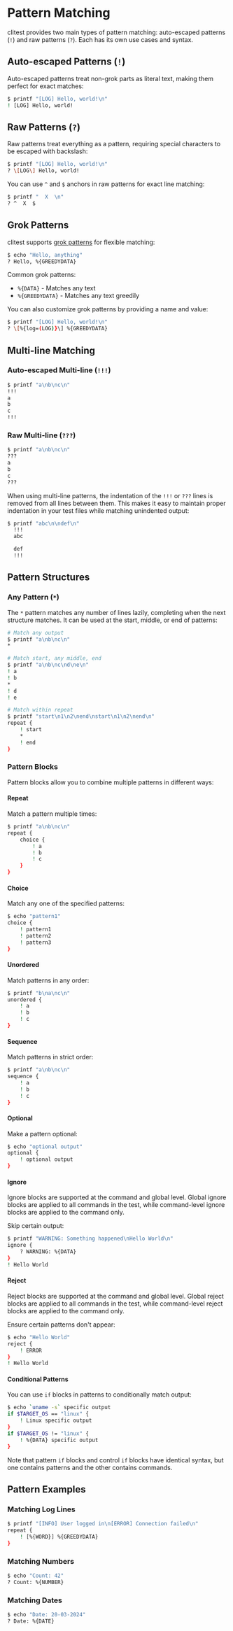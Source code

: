 # Pattern Matching

clitest provides two main types of pattern matching: auto-escaped patterns (`!`)
and raw patterns (`?`). Each has its own use cases and syntax.

## Auto-escaped Patterns (`!`)

Auto-escaped patterns treat non-grok parts as literal text, making them perfect for exact matches:

```bash session
$ printf "[LOG] Hello, world!\n"
! [LOG] Hello, world!
```

## Raw Patterns (`?`)

Raw patterns treat everything as a pattern, requiring special characters to be
escaped with backslash:

```bash session
$ printf "[LOG] Hello, world!\n"
? \[LOG\] Hello, world!
```

You can use `^` and `$` anchors in raw patterns for exact line matching:

```bash session
$ printf "  X  \n"
? ^  X  $
```

## Grok Patterns

clitest supports [grok patterns](./grok-patterns.md) for flexible matching:

```bash session
$ echo "Hello, anything"
? Hello, %{GREEDYDATA}
```

Common grok patterns:
- `%{DATA}` - Matches any text
- `%{GREEDYDATA}` - Matches any text greedily

You can also customize grok patterns by providing a name and value:

```bash session
$ printf "[LOG] Hello, world!\n"
? \[%{log=(LOG)}\] %{GREEDYDATA}
```

## Multi-line Matching

### Auto-escaped Multi-line (`!!!`)

```bash session
$ printf "a\nb\nc\n"
!!!
a
b
c
!!!
```

### Raw Multi-line (`???`)

```bash session
$ printf "a\nb\nc\n"
???
a
b
c
???
```

When using multi-line patterns, the indentation of the `!!!` or `???` lines is removed from all lines between them. This makes it easy to maintain proper indentation in your test files while matching unindented output:

```bash session
$ printf "abc\n\ndef\n"
  !!!
  abc

  def
  !!!
```

## Pattern Structures

### Any Pattern (`*`)

The `*` pattern matches any number of lines lazily, completing when the next structure matches. It can be used at the start, middle, or end of patterns:

```bash session
# Match any output
$ printf "a\nb\nc\n"
*

# Match start, any middle, end
$ printf "a\nb\nc\nd\ne\n"
! a
! b
*
! d
! e

# Match within repeat
$ printf "start\n1\n2\nend\nstart\n1\n2\nend\n"
repeat {
    ! start
    *
    ! end
}
```

### Pattern Blocks

Pattern blocks allow you to combine multiple patterns in different ways:

#### Repeat

Match a pattern multiple times:

```bash session
$ printf "a\nb\nc\n"
repeat {
    choice {
        ! a
        ! b
        ! c
    }
}
```

#### Choice

Match any one of the specified patterns:

```bash session
$ echo "pattern1"
choice {
    ! pattern1
    ! pattern2
    ! pattern3
}
```

#### Unordered

Match patterns in any order:

```bash session
$ printf "b\na\nc\n"
unordered {
    ! a
    ! b
    ! c
}
```

#### Sequence

Match patterns in strict order:

```bash session
$ printf "a\nb\nc\n"
sequence {
    ! a
    ! b
    ! c
}
```

#### Optional

Make a pattern optional:

```bash session
$ echo "optional output"
optional {
    ! optional output
}
```

#### Ignore

Ignore blocks are supported at the command and global level. Global ignore blocks are applied to all commands in the test, while command-level ignore blocks are applied to the command only.

Skip certain output:

```bash session
$ printf "WARNING: Something happened\nHello World\n"
ignore {
    ? WARNING: %{DATA}
}
! Hello World
```

#### Reject

Reject blocks are supported at the command and global level. Global reject blocks are applied to all commands in the test, while command-level reject blocks are applied to the command only.

Ensure certain patterns don't appear:

```bash session
$ echo "Hello World"
reject {
    ! ERROR
}
! Hello World
```

#### Conditional Patterns

You can use `if` blocks in patterns to conditionally match output:

```bash session
$ echo `uname -s` specific output
if $TARGET_OS == "linux" {
    ! Linux specific output
}
if $TARGET_OS != "linux" {
    ! %{DATA} specific output
}
```

Note that pattern `if` blocks and control `if` blocks have identical syntax, but one contains patterns and the other contains commands.

## Pattern Examples

### Matching Log Lines

```bash session
$ printf "[INFO] User logged in\n[ERROR] Connection failed\n"
repeat {
    ! [%{WORD}] %{GREEDYDATA}
}
```

### Matching Numbers

```bash session
$ echo "Count: 42"
? Count: %{NUMBER}
```

### Matching Dates

```bash session
$ echo "Date: 20-03-2024"
? Date: %{DATE}
``` 
